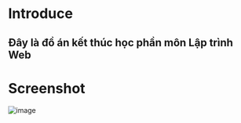 # Introduce
## Đây là đồ án kết thúc học phần môn Lập trình Web
# Screenshot
![image](https://user-images.githubusercontent.com/78092390/177374360-db3bfb41-fd69-406c-9fa9-705225f439f1.png)

